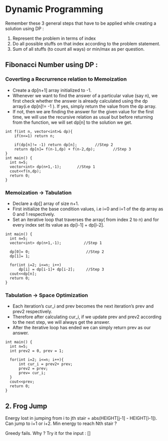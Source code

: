 # Dynamic Programming
Remember these 3 general steps that have to be applied while creating a solution using DP : 

1. Represent the problem in terms of index
2. Do all possible stuffs on that index according to the problem statement.
3. Sum of all stuffs (to count all ways) or min/max as per question.

## Fibonacci Number using DP :
### Coverting a Recrurrence relation to Memoization
- Create a dp[n+1] array initialized to -1.
- Whenever we want to find the answer of a particular value (say n), we first check whether the answer is already calculated using the dp array(i.e dp[n]!= -1 ). If yes, simply return the value from the dp array.
- If not, then we are finding the answer for the given value for the first time, we will use the recursive relation as usual but before returning from the function, we will set dp[n] to the solution we get.

```
int f(int n, vector<int>& dp){
    if(n<=1) return n;
    
    if(dp[n]!= -1) return dp[n];        //Step 2
    return dp[n]= f(n-1,dp) + f(n-2,dp);        //Step 3
}
int main() {
  int n=5;
  vector<int> dp(n+1,-1);       //Step 1
  cout<<f(n,dp);
  return 0;
}
```
### Memoization -> Tabulation
- Declare a dp[] array of size n+1.
- First initialize the base condition values, i.e i=0 and i=1 of the dp array as 0 and 1 respectively.
- Set an iterative loop that traverses the array( from index 2 to n) and for every index set its value as dp[i-1] + dp[i-2]. 
```
int main() {
  int n=5;
  vector<int> dp(n+1,-1);          //Step 1
  
  dp[0]= 0;                         //Step 2
  dp[1]= 1;
  
  for(int i=2; i<=n; i++)
      dp[i] = dp[i-1]+ dp[i-2];     //Step 3
  cout<<dp[n];
  return 0;
}
```
### Tabulation -> Space Optimization 
- Each iteration’s cur_i and prev becomes the next iteration’s prev and prev2 respectively.
- Therefore after calculating cur_i, if we update prev and prev2 according to the next step, we will always get the answer. 
- After the iterative loop has ended we can simply return prev as our answer.
```
int main() {
  int n=5;
  int prev2 = 0, prev = 1;      
  
  for(int i=2; i<=n; i++){
      int cur_i = prev2+ prev;
      prev2 = prev;
      prev= cur_i;
  }
  cout<<prev;
  return 0;
}
```
## 2. Frog Jump
Energy lost in jumping from i to jth stair = abs(HEIGHT[j-1] - HEIGHT[i-1]). Can jump to i+1 or i+2. Min energy to reach Nth stair ? 

Greedy fails. Why ? Try it for the input : []